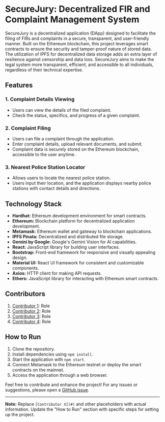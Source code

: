 # SecureJury: Decentralized FIR and Complaint Management System

SecureJury is a decentralized application (DApp) designed to facilitate the filing of FIRs and complaints in a secure, transparent, and user-friendly manner. Built on the Ethereum blockchain, this project leverages smart contracts to ensure the security and tamper-proof nature of stored data. The utilization of IPFS for decentralized data storage adds an extra layer of resilience against censorship and data loss. SecureJury aims to make the legal system more transparent, efficient, and accessible to all individuals, regardless of their technical expertise.

## Features

### 1. Complaint Details Viewing
- Users can view the details of the filed complaint.
- Check the status, specifics, and progress of a given complaint.

### 2. Complaint Filing
- Users can file a complaint through the application.
- Enter complaint details, upload relevant documents, and submit.
- Complaint data is securely stored on the Ethereum blockchain, accessible to the user anytime.

### 3. Nearest Police Station Locator
- Allows users to locate the nearest police station.
- Users input their location, and the application displays nearby police stations with contact details and directions.

## Technology Stack

- **Hardhat:** Ethereum development environment for smart contracts.
- **Ethereum:** Blockchain platform for decentralized application development.
- **Metamask:** Ethereum wallet and gateway to blockchain applications.
- **IPFS Pinata:** Decentralized and distributed file storage.
- **Gemini by Google:** Google's Gemini Vision for AI capabilities.
- **React:** JavaScript library for building user interfaces.
- **Bootstrap:** Front-end framework for responsive and visually appealing design.
- **Material UI:** React UI framework for consistent and customizable components.
- **Axios:** HTTP client for making API requests.
- **Ethers:** JavaScript library for interacting with Ethereum smart contracts.

## Contributors

1. [Contributor 1](#): Role
2. [Contributor 2](#): Role
3. [Contributor 3](#): Role
4. [Contributor 4](#): Role

## How to Run

1. Clone the repository.
2. Install dependencies using `npm install`.
3. Start the application with `npm start`.
4. Connect Metamask to the Ethereum testnet or deploy the smart contracts on the mainnet.
5. Access the application through a web browser.

Feel free to contribute and enhance the project! For any issues or suggestions, please open a [GitHub issue](#).

---
**Note:** Replace `[Contributor X](#)` and other placeholders with actual information. Update the "How to Run" section with specific steps for setting up the project.


